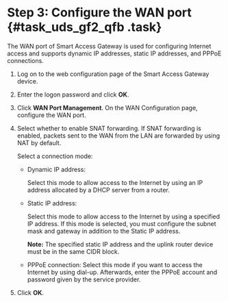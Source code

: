 # Step 3: Configure the WAN port {#task_uds_gf2_qfb .task}

The WAN port of Smart Access Gateway is used for configuring Internet access and supports dynamic IP addresses, static IP addresses, and PPPoE connections.

1.  Log on to the web configuration page of the Smart Access Gateway device. 
2.  Enter the logon password and click **OK**. 
3.  Click **WAN Port Management**. On the WAN Configuration page, configure the WAN port. 
4.  Select whether to enable SNAT forwarding. If SNAT forwarding is enabled, packets sent to the WAN from the LAN are forwarded by using NAT by default. 

    Select a connection mode:

    -   Dynamic IP address:

        Select this mode to allow access to the Internet by using an IP address allocated by a DHCP server from a router.

    -   Static IP address:

        Select this mode to allow access to the Internet by using a specified IP address. If this mode is selected, you must configure the subnet mask and gateway in addition to the Static IP address.

        **Note:** The specified static IP address and the uplink router device must be in the same CIDR block.

    -   PPPoE connection: Select this mode if you want to access the Internet by using dial-up. Afterwards, enter the PPPoE account and password given by the service provider.
5.  Click **OK**. 


